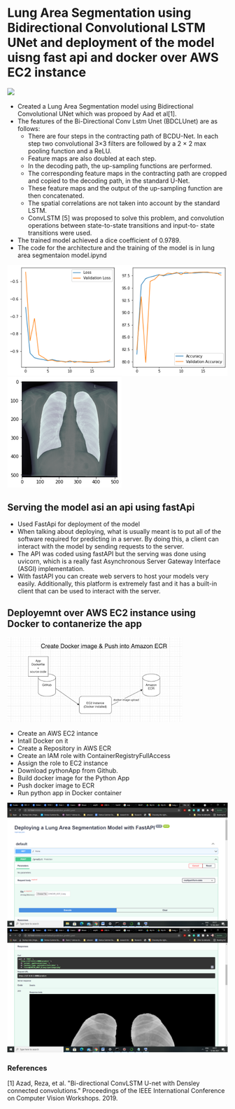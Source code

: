 # Lung Area Segmentation using Bidirectional Convolutional LSTM UNet and deployment of the model uisng fast api and docker over AWS EC2 instance

![](images/arch.jpg)


- Created a Lung Area Segmentation model using Bidirectional Convolutional UNet which was propoed by Aad et al[1].
- The features of the Bi-Directional Conv Lstm Unet (BDCLUnet) are as follows: 
  - There are four steps in the contracting path of BCDU-Net. In each step two convolutional 3×3 filters are followed by a 2 × 2 max 	pooling function and a ReLU.
  - Feature maps are also doubled at each step. 
  - In the decoding path, the up-sampling functions are performed. 
  - The corresponding feature maps in the contracting path are cropped and copied to the decoding path, in the standard U-Net. 
  - These feature maps and the output of the up-sampling function are then concatenated.
  - The spatial correlations are not taken into account by the standard LSTM.  
  - ConvLSTM [5] was proposed to solve this problem,  and convolution operations between state-to-state transitions and input-to-		state transitions were used.
- The trained model achieved a dice coefficient of 0.9789.
- The code for the architecture and the training of the model is in lung area segmentaion model.ipynd

![](images/img1.png)
![](images/img2.png)

## Serving the model asi an api using fastApi 
- Used FastApi for deployment of the model
- When talking about deploying, what is usually meant is to put all of the software required for predicting in a server. By doing this, a client can interact with the model by sending requests to the server.
- The API was coded using fastAPI but the serving was done using uvicorn, which is a really fast Asynchronous Server Gateway Interface (ASGI) implementation.  
- With fastAPI you can create web servers to host your models very easily. Additionally, this platform is extremely fast and it has a built-in client that can be used to interact with the server. 

## Deployemnt over AWS EC2 instance using Docker to contanerize the app

![](images/img3.png)

- Create an AWS EC2 intance
- Intall Docker on it
- Create a Repository in AWS ECR
- Create an IAM role with ContainerRegistryFullAccess
- Assign the role to EC2 instance
- Download pythonApp from Github.
- Build docker image for the Python App
- Push docker image to ECR
- Run python app in Docker container

![](images/img4.png)
![](images/img5.png)

### References
[1] Azad, Reza, et al. "Bi-directional ConvLSTM U-net with Densley connected convolutions." Proceedings of the IEEE International Conference on Computer Vision Workshops. 2019.
